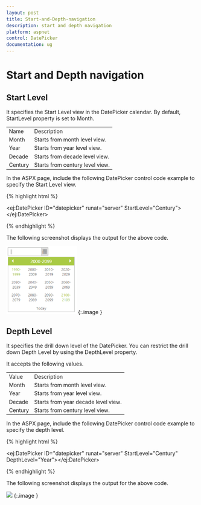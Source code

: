 ```yaml
---
layout: post
title: Start-and-Depth-navigation
description: start and depth navigation
platform: aspnet
control: DatePicker
documentation: ug
---
```


# Start and Depth navigation

## Start Level

It specifies the Start Level view in the DatePicker calendar. By default, StartLevel property is set to Month.

<table>
<tr>
<td>
Name </td><td>
Description</td></tr>
<tr>
<td>
Month</td><td>
Starts from month level view.</td></tr>
<tr>
<td>
Year</td><td>
Starts from year level view.</td></tr>
<tr>
<td>
Decade</td><td>
Starts from decade level view.</td></tr>
<tr>
<td>
Century</td><td>
Starts from century level view.</td></tr>
</table>


In the ASPX page, include the following DatePicker control code example to specify the Start Level view.



{% highlight html %}



<ej:DatePicker ID="datepicker" runat="server"  StartLevel="Century"></ej:DatePicker>





{% endhighlight %}



The following screenshot displays the output for the above code.

![](Start-and-Depth-navigation_images/Start-and-Depth-navigation_img1.png) 
{:.image }


## Depth Level

It specifies the drill down level of the DatePicker. You can restrict the drill down Depth Level by using the DepthLevel property. 

It accepts the following values. 

<table>
<tr>
<td>
Value</td><td>
Description</td></tr>
<tr>
<td>
Month</td><td>
Starts from month level view.</td></tr>
<tr>
<td>
Year</td><td>
Starts from year level view.</td></tr>
<tr>
<td>
Decade</td><td>
Starts from year decade level view.</td></tr>
<tr>
<td>
Century</td><td>
Starts from century level view. </td></tr>
</table>


In the ASPX page, include the following DatePicker control code example to specify the depth level.



{% highlight html %}



 <ej:DatePicker ID="datepicker" runat="server"  StartLevel="Century" DepthLevel="Year"></ej:DatePicker>





{% endhighlight %}



The following screenshot displays the output for the above code.

![](Start-and-Depth-navigation_images/Start-and-Depth-navigation_img2.png)
{:.image }


